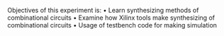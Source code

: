 Objectives of this experiment is:
  • Learn synthesizing methods of combinational circuits
  • Examine how Xilinx tools make synthesizing of combinational circuits
  • Usage of testbench code for making simulation
